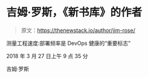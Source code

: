# 吉姆·罗斯，《新书库》的作者

> 原文：<https://thenewstack.io/author/jim-rose/>

测量工程速度:部署频率是 DevOps 健康的“重要标志”

2018 年 3 月 27 日上午 9 点 35 分

吉姆·罗斯